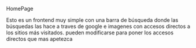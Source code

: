 HomePage

Esto es un frontend muy simple con una barra de búsqueda donde las búsquedas las hace a traves de google e imagenes con accesos directos a los sitios más visitados. pueden modificarse para poner los accesos directos que mas apetezca
